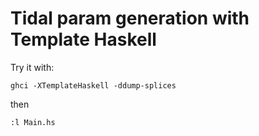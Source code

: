 # Tidal param generation with Template Haskell

Try it with:
```
ghci -XTemplateHaskell -ddump-splices
```

then
```
:l Main.hs
```